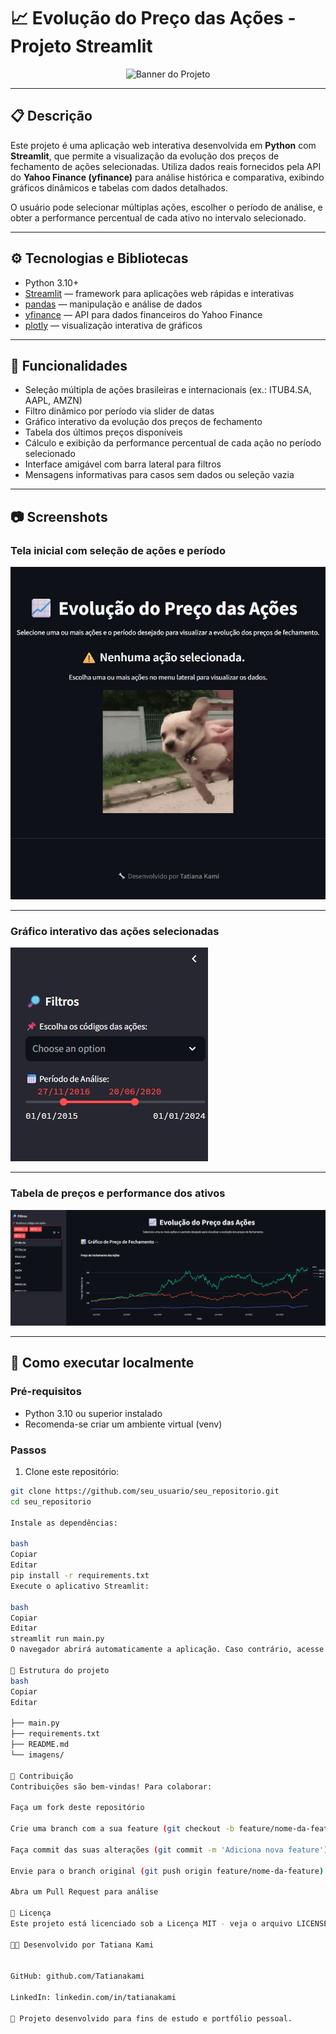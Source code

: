 # 📈 Evolução do Preço das Ações - Projeto Streamlit

<div align="center">
  <img src="caminho/para/sua_imagem_capa.png" alt="Banner do Projeto" width="700"/>
</div>

---

## 📋 Descrição

Este projeto é uma aplicação web interativa desenvolvida em **Python** com **Streamlit**, que permite a visualização da evolução dos preços de fechamento de ações selecionadas. Utiliza dados reais fornecidos pela API do **Yahoo Finance (yfinance)** para análise histórica e comparativa, exibindo gráficos dinâmicos e tabelas com dados detalhados.

O usuário pode selecionar múltiplas ações, escolher o período de análise, e obter a performance percentual de cada ativo no intervalo selecionado.

---

## ⚙️ Tecnologias e Bibliotecas

- Python 3.10+
- [Streamlit](https://streamlit.io/) — framework para aplicações web rápidas e interativas
- [pandas](https://pandas.pydata.org/) — manipulação e análise de dados
- [yfinance](https://github.com/ranaroussi/yfinance) — API para dados financeiros do Yahoo Finance
- [plotly](https://plotly.com/python/) — visualização interativa de gráficos

---

## 🚀 Funcionalidades

- Seleção múltipla de ações brasileiras e internacionais (ex.: ITUB4.SA, AAPL, AMZN)
- Filtro dinâmico por período via slider de datas
- Gráfico interativo da evolução dos preços de fechamento
- Tabela dos últimos preços disponíveis
- Cálculo e exibição da performance percentual de cada ação no período selecionado
- Interface amigável com barra lateral para filtros
- Mensagens informativas para casos sem dados ou seleção vazia

---

## 📷 Screenshots

### Tela inicial com seleção de ações e período

![Tela Inicial](/FOTO1.jpg)

---

### Gráfico interativo das ações selecionadas

![Gráfico](/fot2.jpg)

---

### Tabela de preços e performance dos ativos

![Tabela e Performance](/fot3.jpg)

---

## 📝 Como executar localmente

### Pré-requisitos

- Python 3.10 ou superior instalado
- Recomenda-se criar um ambiente virtual (venv)

### Passos

1. Clone este repositório:

```bash
git clone https://github.com/seu_usuario/seu_repositorio.git
cd seu_repositorio

Instale as dependências:

bash
Copiar
Editar
pip install -r requirements.txt
Execute o aplicativo Streamlit:

bash
Copiar
Editar
streamlit run main.py
O navegador abrirá automaticamente a aplicação. Caso contrário, acesse http://localhost:8501

📁 Estrutura do projeto
bash
Copiar
Editar

├── main.py                
├── requirements.txt       
├── README.md              
└── imagens/ 

🤝 Contribuição
Contribuições são bem-vindas! Para colaborar:

Faça um fork deste repositório

Crie uma branch com a sua feature (git checkout -b feature/nome-da-feature)

Faça commit das suas alterações (git commit -m 'Adiciona nova feature')

Envie para o branch original (git push origin feature/nome-da-feature)

Abra um Pull Request para análise

📄 Licença
Este projeto está licenciado sob a Licença MIT - veja o arquivo LICENSE para mais detalhes.

👩‍💻 Desenvolvido por Tatiana Kami


GitHub: github.com/Tatianakami

LinkedIn: linkedin.com/in/tatianakami

🚀 Projeto desenvolvido para fins de estudo e portfólio pessoal.